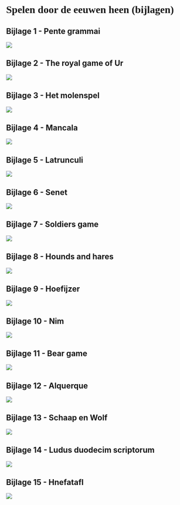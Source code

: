 # Spelen door de eeuwen heen (bijlagen)

<style>
  @import url('https://fonts.googleapis.com/css2?family=Petit+Formal+Script&display=swap');
  h1 {
    font-family: "Petit Formal Script", serif;
  }

  h1:has(a):first-of-type {
    display: none;
  }

  a {
    color: inherit;
  }
</style>

## Bijlage 1 - Pente grammai

<img src="https://docs.google.com/drawings/d/e/2PACX-1vQHgnihBQdbFLiPuHc2eRvAFXUtjQOVxVH3DJzTFDRMRKbh5i9hpDpzaoYQk42h6SLGrjn37J53Jpce/pub?w=1440&amp;h=1080">

## Bijlage 2 - The royal game of Ur

<img src="https://docs.google.com/drawings/d/e/2PACX-1vR6djlwTxCtIGKMoNfKe8Hsx6RAgGVsxhxzt2KbQr_Xf8OaOPr_Vy182BcqYd4gIDHB4Lfu1DRqTMkT/pub?w=1440&amp;h=1080">

## Bijlage 3 - Het molenspel

<img src="https://docs.google.com/drawings/d/e/2PACX-1vQYYqv4PIGqwN9tQOnq_TzHIlxDPSqTD8jSUq0oNRrZmcSSTyMUDFGRHvR08NiOR0E973UxMyjF-wu1/pub?w=1440&amp;h=1080">

## Bijlage 4 - Mancala

<img src="https://docs.google.com/drawings/d/e/2PACX-1vR9Dj-wkwIolP20x-3RW9Zq6BkaV6Zu6EyLw6i5vUTPukwOxdZgXGfNdgua68iJdl2WuIyq2aZJPx2_/pub?w=1440&amp;h=1080">

## Bijlage 5 - Latrunculi

<img src="https://docs.google.com/drawings/d/e/2PACX-1vTCn4D2bQdwVt9zSwLNpb8qC35mN5AaXnjZfGqdPktOXgY5yaoGG0kXiYpXY1p4Zu3itq5qOnfiWyOE/pub?w=1440&amp;h=1080">

## Bijlage 6 - Senet

<img src="https://docs.google.com/drawings/d/e/2PACX-1vTsItlJ-C5fOKdZGdTv-3TNyMzY1oXPSTLhPAOqAIGNYMTxmskTSo4s3UwofJC9d8RpQrzuMAB6T113/pub?w=1440&amp;h=1080">

## Bijlage 7 - Soldiers game

<img src="https://docs.google.com/drawings/d/e/2PACX-1vTqTBvzI2_tEV-XDPC5LXdsGEnT6oru19RDVaIewP2075Es4wrnmjfyslDwKXNvuOSi5TKtwu5eCbN8/pub?w=1440&amp;h=1080">

## Bijlage 8 - Hounds and hares

<img src="https://docs.google.com/drawings/d/e/2PACX-1vTb4fowDvlCcNhK3Cvlzq2dZHSKkYhtTzjHx7Ae0MFDiG8nDx0CWMEbRtwI-l-kFz65tYsq7YrfLWq3/pub?w=1440&amp;h=1080">

## Bijlage 9 - Hoefijzer

<img src="https://docs.google.com/drawings/d/e/2PACX-1vTj7vDklb3J25utriODk50vaz1RgEbOgl_iB_qoFnfu1_XNT7UYPc2LA5o-gQRhQ1diYWotyl2BbyZi/pub?w=1440&amp;h=1080">

## Bijlage 10 - Nim

<img src="https://docs.google.com/drawings/d/e/2PACX-1vTl1DeuLunPayXllPUnahVk4eBwH3q5xmEA9ubBv0udQQ1Wl4nJGcq1rLGj2JUEGskeH9-vv22Lgn-1/pub?w=1440&amp;h=1080">

## Bijlage 11 - Bear game

<img src="https://docs.google.com/drawings/d/e/2PACX-1vTgl8i71DJlhfRMf31_WeTMpecIutyRSQPq37JbtpzHLDCEobU-ffssIz9_NTYR304PDHgpcFbGgzKv/pub?w=1440&amp;h=1080">

## Bijlage 12 - Alquerque

<img src="https://docs.google.com/drawings/d/e/2PACX-1vTqjj8JZB6RHrsOkEoTlVjFYjx9tn_NzmRmQPGNZ1_KMHwmMubOysuS3TGsXdXWLOVjhjkXu2vI58Ue/pub?w=1440&amp;h=1080">

## Bijlage 13 - Schaap en Wolf

<img src="https://docs.google.com/drawings/d/e/2PACX-1vSzlwObYczCGE8VJc_jxq9dLlM50hWbxNqamO1h0jRhaqdpVfYOGnptehDHrE-6fnq8JT8wUItrEQLA/pub?w=1440&amp;h=1080">

## Bijlage 14 - Ludus duodecim scriptorum

<img src="https://docs.google.com/drawings/d/e/2PACX-1vRGvG9mzvA_vtR95zhDC2HqCUMu9adsPR1psMyvD7oxtEQHXRMS2pvFgVh-QCNWWYugA36Iiq0xvFms/pub?w=1440&amp;h=1080">

## Bijlage 15 - Hnefatafl

<img src="https://docs.google.com/drawings/d/e/2PACX-1vTPpvv8xVjyRh0RCovzOB00z1o8yFVmOCd_bQuwqH8ZksKxP-0jSslfBzw5swOgJoEhFv28VjfT9i9I/pub?w=1440&amp;h=1080">
